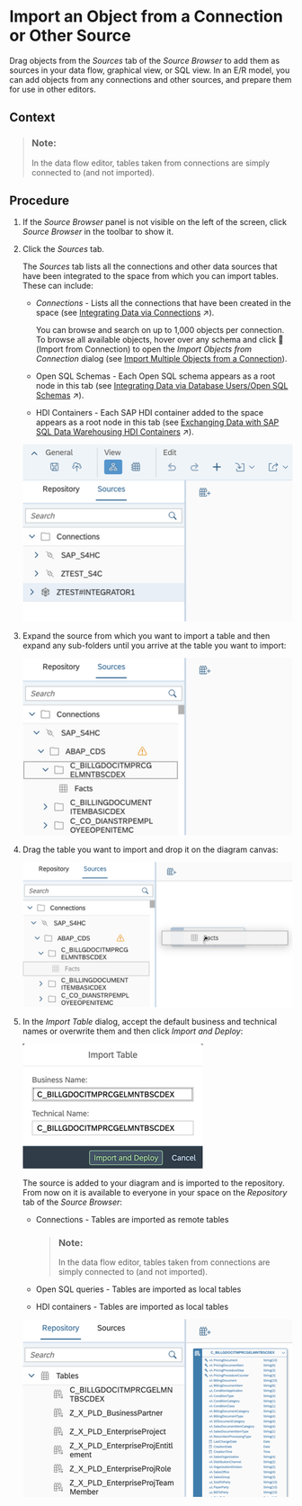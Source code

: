 <!-- loio3e6f8f274e1d42759f536d3004025d24 -->

<link rel="stylesheet" type="text/css" href="css/sap-icons.css"/>

# Import an Object from a Connection or Other Source

Drag objects from the *Sources* tab of the *Source Browser* to add them as sources in your data flow, graphical view, or SQL view. In an E/R model, you can add objects from any connections and other sources, and prepare them for use in other editors.



<a name="loio3e6f8f274e1d42759f536d3004025d24__context_hbr_k4y_jsb"/>

## Context

> ### Note:  
> In the data flow editor, tables taken from connections are simply connected to \(and not imported\).



<a name="loio3e6f8f274e1d42759f536d3004025d24__steps_qjw_4c4_ppb"/>

## Procedure

1.  If the *Source Browser* panel is not visible on the left of the screen, click *Source Browser* in the toolbar to show it.

2.  Click the *Sources* tab.

    The *Sources* tab lists all the connections and other data sources that have been integrated to the space from which you can import tables. These can include: 

    -   *Connections* - Lists all the connections that have been created in the space \(see [Integrating Data via Connections](https://help.sap.com/viewer/be5967d099974c69b77f4549425ca4c0/cloud/en-US/eb85e157ab654152bd68a8714036e463.html "Connections provide access to data from a wide range of sources, cloud as well as on-premise sources, SAP as well as Non-SAP sources, and partner tools. They allow users assigned to a space to use objects from the connected source to acquire, prepare and access data from those sources in SAP Datasphere. To connect to different sources, SAP Datasphere provides different connection types.") :arrow_upper_right:\).

        You can browse and search on up to 1,000 objects per connection. To browse all available objects, hover over any schema and click <span class="FPA-icons"></span> \(Import from Connection\) to open the *Import Objects from Connection* dialog \(see [Import Multiple Objects from a Connection](import-multiple-objects-from-a-connection-e720b13.md)\).

    -   Open SQL Schemas - Each Open SQL schema appears as a root node in this tab \(see [Integrating Data via Database Users/Open SQL Schemas](https://help.sap.com/viewer/be5967d099974c69b77f4549425ca4c0/cloud/en-US/3de55a78a4614deda589633baea28645.html "Create a database user in your space to read and write directly to the SAP HANA Cloud database on which SAP Datasphere runs. Each database user has an Open SQL schema, which is attached to a space schema and provides a secure method for exchanging data with the space.") :arrow_upper_right:\).
    -   HDI Containers - Each SAP HDI container added to the space appears as a root node in this tab \(see [Exchanging Data with SAP SQL Data Warehousing HDI Containers](https://help.sap.com/viewer/be5967d099974c69b77f4549425ca4c0/cloud/en-US/1aec7ca95af24208a61c1a444b249d95.html "Use SAP SQL Data Warehousing to build calculation views and other SAP HANA Cloud HDI objects directly in your SAP Datasphere run-time database and then exchange data between your HDI containers and your SAP Datasphere spaces. SAP SQL Data Warehousing can be used to bring existing HDI objects into your SAP Datasphere environment, and to allow users familiar with the HDI tools to leverage advanced SAP HANA Cloud features.") :arrow_upper_right:\).

    ![](images/Source_Browser_-_Sources_Tab_Collapsed_4ebf04c.png)

3.  Expand the source from which you want to import a table and then expand any sub-folders until you arrive at the table you want to import:

    ![](images/Source_Browser_-_Sources_Tab_ede29aa.png)

4.  Drag the table you want to import and drop it on the diagram canvas:

    ![](images/Source_Browser_-_Sources_Tab_Drag_Source_3dd91cf.png)

5.  In the *Import Table* dialog, accept the default business and technical names or overwrite them and then click *Import and Deploy*:

    ![](images/Import_Table_Dialog_ee879cd.png)

    The source is added to your diagram and is imported to the repository. From now on it is available to everyone in your space on the *Repository* tab of the *Source Browser*:

    -   Connections - Tables are imported as remote tables

        > ### Note:  
        > In the data flow editor, tables taken from connections are simply connected to \(and not imported\).

    -   Open SQL queries - Tables are imported as local tables
    -   HDI containers - Tables are imported as local tables

    ![](images/Source_Browser_-_Source_Added_971a5aa.png)


